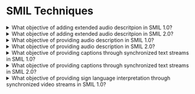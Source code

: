 # SMIL Techniques

<details>
  <summary>What objective of adding extended audio descritpion in SMIL 1.0?</summary>

The objective of this technique is to allow there to be more audio description than will fit into the gaps in the dialogue of the audio-visual material.

**Procedure:**

1. Play file with extended audio descriptions.
2. Play file with audio description.
3. Check whether video freezes in places and plays extended audio description.

[More >>](https://www.w3.org/WAI/WCAG22/Techniques/smil/SM1)

</details>

<details>
  <summary>What objective of adding extended audio descritpion in SMIL 2.0?</summary>

The objective of this technique is to allow there to be more audio description than will fit into the gaps in the dialogue of the audio-visual material.

**Procedure:**

1. Play file with extended audio description.
2. Check whether video freezes in places and plays extended audio description.

[More >>](https://www.w3.org/WAI/WCAG22/Techniques/smil/SM2)

</details>

<details>
  <summary>What objective of providing audio description in SMIL 1.0?</summary>

The objective of this technique is to provide a way for people who are blind or otherwise have trouble seeing the video in audio-visual material to be able to access the material. With this technique a description of the video is provided via audio description that will fit into the gaps in the dialogue in the audio-visial material.

**Procedure:**

1. Find method for turning on audio description from content/player.
2. Play file with audio description.
3. Check whether audio description is played.

[More >>](https://www.w3.org/WAI/WCAG22/Techniques/smil/SM6)

</details>

<details>
  <summary>What objective of providing audio description in SMIL 2.0?</summary>

The objective of this technique is to provide a way for people who are blind or otherwise have trouble seeing the video in audio-visual material to be able to access the material. With this technique a description of the video is provided via audio description that will fit into the gaps in the dialogue in the audio-visial material.

**Procedure:**

1. Find method for turning on audio description from content/player.
2. Play file with audio description.
3. Check whether audio description is played.

[More >>](https://www.w3.org/WAI/WCAG22/Techniques/smil/SM7)

</details>

<details>
  <summary>What objective of providing captions through synchronized text streams in SMIL 1.0?</summary>

The objective of this technique is to provide a way for people who are deaf or otherwise have trouble hearing the dialogue in audio visual material to be able to view the material. With this technique all of the dialogue and important sounds are available in a text stream that is displayed in a caption area.

**Procedure:**

1. Enabled caption preference in player, if present.
2. Play file with captions.
3. Check whether captions are displayed.

[More >>](https://www.w3.org/WAI/WCAG22/Techniques/smil/SM11)

</details>

<details>
  <summary>What objective of providing captions through synchronized text streams in SMIL 2.0?</summary>

The objective of this technique is to provide a way for people who are deaf or otherwise have trouble hearing the dialogue in audio visual material to be able to view the material. With this technique all of the dialogue and important sounds are available in a text stream that is displayed in a caption area.

**Procedure:**

1. Enabled caption preference in player, if present.
2. Play file with captions.
3. Check whether captions are displayed.

[More >>](https://www.w3.org/WAI/WCAG22/Techniques/smil/SM12)

</details>

<details>
  <summary>What objective of providing sign language interpretation through synchronized video streams in SMIL 1.0?</summary>

The objective of this technique is to provide a way for people who are deaf or otherwise have trouble hearing the dialogue in audio visual material to be able to view the material. With this technique all of the dialogue and important sounds are available in a sign-language interpretation that is displayed in a caption area.

**Procedure:**

1. Enabled control in content or player to turn on sign language interpretation.
2. Play file with sign-language interpretation.
3. Check whether sign-language interpretation is displayed.

[More >>](https://www.w3.org/WAI/WCAG22/Techniques/smil/SM13)

</details>
